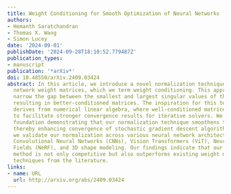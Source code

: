```yaml
---
title: Weight Conditioning for Smooth Optimization of Neural Networks
authors:
- Hemanth Saratchandran
- Thomas X. Wang
- Simon Lucey
date: '2024-09-01'
publishDate: '2024-09-28T18:10:52.779487Z'
publication_types:
- manuscript
publication: '*arXiv*'
doi: 10.48550/arXiv.2409.03424
abstract: In this article, we introduce a novel normalization technique for neural
  network weight matrices, which we term weight conditioning. This approach aims to
  narrow the gap between the smallest and largest singular values of the weight matrices,
  resulting in better-conditioned matrices. The inspiration for this technique partially
  derives from numerical linear algebra, where well-conditioned matrices are known
  to facilitate stronger convergence results for iterative solvers. We provide a theoretical
  foundation demonstrating that our normalization technique smoothens the loss landscape,
  thereby enhancing convergence of stochastic gradient descent algorithms. Empirically,
  we validate our normalization across various neural network architectures, including
  Convolutional Neural Networks (CNNs), Vision Transformers (ViT), Neural Radiance
  Fields (NeRF), and 3D shape modeling. Our findings indicate that our normalization
  method is not only competitive but also outperforms existing weight normalization
  techniques from the literature.
links:
- name: URL
  url: http://arxiv.org/abs/2409.03424
---
```

